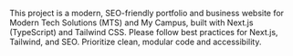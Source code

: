 <!-- Use this file to provide workspace-specific custom instructions to Copilot. For more details, visit https://code.visualstudio.com/docs/copilot/copilot-customization#_use-a-githubcopilotinstructionsmd-file -->

This project is a modern, SEO-friendly portfolio and business website for Modern Tech Solutions (MTS) and My Campus, built with Next.js (TypeScript) and Tailwind CSS. Please follow best practices for Next.js, Tailwind, and SEO. Prioritize clean, modular code and accessibility.
